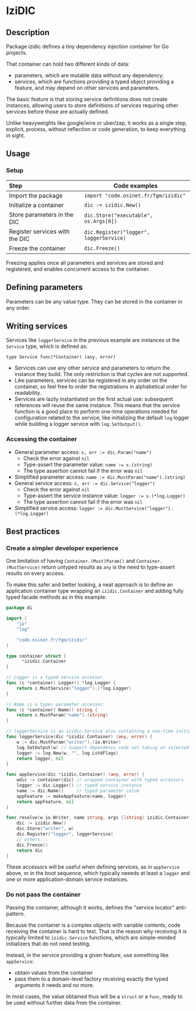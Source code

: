 # IziDIC

## Description

Package izidic defines a tiny dependency injection container for Go projects.

That container can hold two different kinds of data:

- parameters, which are mutable data without any dependency;
- services, which are functions providing a typed object providing a feature,
  and may depend on other services and parameters.

The basic feature is that storing service definitions does not create instances,
allowing users to store definitions of services requiring other services
before those are actually defined.

Unlike heavyweights like google/wire or uber/zap, it works as a single step,
explicit, process, without reflection or code generation, to keep everything in sight.

## Usage

### Setup

| Step                           | Code examples                           |
|:-------------------------------|-----------------------------------------|
| Import the package             | `import "code.osinet.fr/fgm/izidic"`    |
| Initialize a container         | `dic := izidic.New()`                   |
| Store parameters in the DIC    | `dic.Store("executable", os.Args[0])`   |
| Register services with the DIC | `dic.Register("logger", loggerService)` |
| Freeze the container           | `dic.Freeze()`                          |

Freezing applies once all parameters and services are stored and registered,
and enables concurrent access to the container.


## Defining parameters

Parameters can be any value type. They can be stored in the container in any order.


## Writing services

Services like `loggerService` in the previous example are instances ot the `Service` type,
which is defined as:

`type Service func(*Container) (any, error)`

- Services can use any other service and parameters to return the instance they
  build. The only restriction is that cycles are not supported.
- Like parameters, services can be registered in any order on the container,
  so feel free to order the registrations in alphabetical order for readability.
- Services are lazily instantiated on the first actual use: subsequent references will reuse the same instance. 
  This means that the service function is a good place to perform one-time operations
  needed for configuration related to the service, like initializing the
  default `log` logger while building a logger service with `log.SetOutput()`.


### Accessing the container

- General parameter access: `s, err := dic.Param("name")`
  - Check the error against `nil`
  - Type-assert the parameter value: `name := s.(string)`
  - The type assertion cannot fail if the error was `nil`
- Simplified parameter access: `name := dic.MustParam("name").(string)` 
- General service access: `s, err := dic.Service("logger")`
  - Check the error against `nil`
  - Type-assert the service instance value: `logger := s.(*log.Logger)`
  - The type assertion cannot fail if the error was `nil`
- Simplified service access: `logger := dic.MustService("logger").(*log.Logger)`


## Best practices
### Create a simpler developer experience

One limitation of having `Container.(Must)Param()` and `Container.(MustService)`
return untyped results as `any` is the need to type-assert results on every access.

To make this safer and better looking, a neat approach is to define an application
container type wrapping an `izidic.Container` and adding fully typed facade methods
as in this example:

```go
package di

import (
	"io"
	"log"

	"code.osinet.fr/fgm/izidic"
)

type container struct {
	  *izidic.Container
}

// Logger is a typed service accessor.
func (c *container) Logger() *log.Logger { 
	return c.MustService("logger").(*log.Logger)
}

// Name is a types parameter accessor.
func (c *container) Name() string {
	return c.MustParam("name").(string)
}

// loggerService is an izidic.Service also containing a one-time initialization action.
func loggerService(dic *izidic.Container) (any, error) {
	w := dic.MustParam("writer").(io.Writer)
	log.SetOutput(w) // Support dependency code not taking an injected logger.   
   	logger := log.New(w, "", log.LstdFlags)
	return logger, nil
}

func appService(dic *izidic.Container) (any, error) {
	wdic := container{dic} // wrapped container with typed accessors
	logger := dic.Logger() // typed service instance 
	name := dic.Name()     // typed parameter value
	appFeature := makeAppFeature(name, logger)
	return appFeature, nil
}

func resolve(w io.Writer, name string, args []string) izidic.Container {
	dic := izidic.New()
	dic.Store("writer", w)
	dic.Register("logger", loggerService)
	// others...
	dic.Freeze()
	return dic
}
```
 
These accessors will be useful when defining services, as in `appService` above,
or in the boot sequence, which typically neeeds at least a `logger` and one or
more application-domain service instances.


### Do not pass the container

Passing the container, although it works, defines the "service locator" anti-pattern.

Because the container is a complex objects with variable contents,
code receiving the container is hard to test.
That is the reason why receiving it is typically limited to `izidic.Service` functions,
which are simple-minded initializers that do not need testing.

Instead, in the service providing a given feature, use something like `appService`:
- obtain values from the container 
-  pass them to a domain-level factory receiving exactly the typed arguments it needs and no more.

In most cases, the value obtained thus will be a `struct` or a `func`,
ready to be used without further data from the container.
